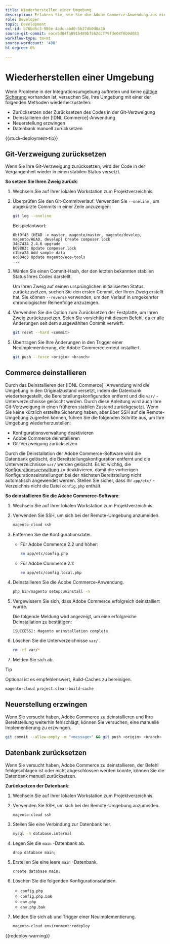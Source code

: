 ```yaml
---
title: Wiederherstellen einer Umgebung
description: Erfahren Sie, wie Sie die Adobe Commerce-Anwendung aus einem Cloud-Infrastrukturprojekt deinstallieren und eine Umgebung in einen stabilen Zustand zurückführen.
role: Developer
topic: Development
exl-id: b76bd6c3-986e-4adc-abd0-5b27db0d8a3b
source-git-commit: eace5d84fa0915489bf562ccf79fde04f6b9d083
workflow-type: tm+mt
source-wordcount: '480'
ht-degree: 0%

---
```


# Wiederherstellen einer Umgebung

Wenn Probleme in der Integrationsumgebung auftreten und keine [gültige Sicherung](../storage/snapshots.md) vorhanden ist, versuchen Sie, Ihre Umgebung mit einer der folgenden Methoden wiederherzustellen:

- Zurücksetzen oder Zurücksetzen des Codes in der Git-Verzweigung
- Deinstallieren der [!DNL Commerce]-Anwendung
- Neuerstellung erzwingen
- Datenbank manuell zurücksetzen

{{stuck-deployment-tip}}

## Git-Verzweigung zurücksetzen

Wenn Sie Ihre Git-Verzweigung zurücksetzen, wird der Code in der Vergangenheit wieder in einen stabilen Status versetzt.

**So setzen Sie Ihren Zweig zurück**:

1. Wechseln Sie auf Ihrer lokalen Workstation zum Projektverzeichnis.

1. Überprüfen Sie den Git-Commitverlauf. Verwenden Sie `--oneline` , um abgekürzte Commits in einer Zeile anzuzeigen:

   ```bash
   git log --oneline
   ```

   Beispielantwort:

   ```terminal
   6bf9f45 (HEAD -> master, magento/master, magento/develop, magento/HEAD, develop) Create composer.lock
   34d7434 2.4.6 upgrade
   b69803c Update composer.lock
   c1bca24 Add sample data
   ec604c3 Update magento/ece-tools
   ...
   ```

1. Wählen Sie einen Commit-Hash, der den letzten bekannten stabilen Status Ihres Codes darstellt.

   Um Ihren Zweig auf seinen ursprünglichen initialisierten Status zurückzusetzen, suchen Sie den ersten Commit, der Ihren Zweig erstellt hat. Sie können `--reverse` verwenden, um den Verlauf in umgekehrter chronologischer Reihenfolge anzuzeigen.

1. Verwenden Sie die Option zum Zurücksetzen der Festplatte, um Ihren Zweig zurückzusetzen. Seien Sie vorsichtig mit diesem Befehl, da er alle Änderungen seit dem ausgewählten Commit verwirft.

   ```bash
   git reset --hard <commit>
   ```

1. Übertragen Sie Ihre Änderungen in den Trigger einer Neuimplementierung, die Adobe Commerce erneut installiert.

   ```bash
   git push --force <origin> <branch>
   ```

## Commerce deinstallieren

Durch das Deinstallieren der [!DNL Commerce] -Anwendung wird die Umgebung in den Originalzustand versetzt, indem die Datenbank wiederhergestellt, die Bereitstellungskonfiguration entfernt und die `var/` -Unterverzeichnisse gelöscht werden. Durch diese Anleitung wird auch Ihre Git-Verzweigung in einen früheren stabilen Zustand zurückgesetzt. Wenn Sie keine kürzlich erstellte Sicherung haben, aber über SSH auf die Remote-Umgebung zugreifen können, führen Sie die folgenden Schritte aus, um Ihre Umgebung wiederherzustellen:

- Konfigurationsverwaltung deaktivieren
- Adobe Commerce deinstallieren
- Git-Verzweigung zurücksetzen

Durch die Deinstallation der Adobe Commerce-Software wird die Datenbank gelöscht, die Bereitstellungskonfiguration entfernt und die Unterverzeichnisse `var/` werden gelöscht. Es ist wichtig, die [Konfigurationsverwaltung](../store/store-settings.md) zu deaktivieren, damit die vorherigen Konfigurationseinstellungen bei der nächsten Bereitstellung nicht automatisch angewendet werden. Stellen Sie sicher, dass Ihr `app/etc/` -Verzeichnis nicht die Datei `config.php` enthält.

**So deinstallieren Sie die Adobe Commerce-Software**:

1. Wechseln Sie auf Ihrer lokalen Workstation zum Projektverzeichnis.

1. Verwenden Sie SSH, um sich bei der Remote-Umgebung anzumelden.

   ```bash
   magento-cloud ssh
   ```

1. Entfernen Sie die Konfigurationsdatei.
   - Für Adobe Commerce 2.2 und höher:

     ```bash
     rm app/etc/config.php
     ```

   - Für Adobe Commerce 2.1:

     ```bash
     rm app/etc/config.local.php
     ```

1. Deinstallieren Sie die Adobe Commerce-Anwendung.

   ```bash
   php bin/magento setup:uninstall -n
   ```

1. Vergewissern Sie sich, dass Adobe Commerce erfolgreich deinstalliert wurde.

   Die folgende Meldung wird angezeigt, um eine erfolgreiche Deinstallation zu bestätigen:

   ```terminal
   [SUCCESS]: Magento uninstallation complete.
   ```

1. Löschen Sie die Unterverzeichnisse `var/` .

   ```bash
   rm -rf var/*
   ```

1. Melden Sie sich ab.

>[!TIP]
>
>Optional ist es empfehlenswert, Build-Caches zu bereinigen.
>
>```bash
>magento-cloud project:clear-build-cache
>```

## Neuerstellung erzwingen

Wenn Sie versucht haben, Adobe Commerce zu deinstallieren und Ihre Bereitstellung weiterhin fehlschlägt, können Sie versuchen, eine manuelle Implementierung zu erzwingen.

```bash
git commit --allow-empty -m "<message>" && git push <origin> <branch>
```

## Datenbank zurücksetzen

Wenn Sie versucht haben, Adobe Commerce zu deinstallieren, der Befehl fehlgeschlagen ist oder nicht abgeschlossen werden konnte, können Sie die Datenbank manuell zurücksetzen.

**Zurücksetzen der Datenbank**:

1. Wechseln Sie auf Ihrer lokalen Workstation zum Projektverzeichnis.

1. Verwenden Sie SSH, um sich bei der Remote-Umgebung anzumelden.

   ```bash
   magento-cloud ssh
   ```

1. Stellen Sie eine Verbindung zur Datenbank her.

   ```bash
   mysql -h database.internal
   ```

1. Legen Sie die `main` -Datenbank ab.

   ```shell
   drop database main;
   ```

1. Erstellen Sie eine leere `main` -Datenbank.

   ```shell
   create database main;
   ```

1. Löschen Sie die folgenden Konfigurationsdateien.

   - `config.php`
   - `config.php.bak`
   - `env.php`
   - `env.php.bak`

1. Melden Sie sich ab und Trigger einer Neuimplementierung.

   ```bash
   magento-cloud environment:redeploy
   ```

{{redeploy-warning}}
